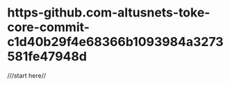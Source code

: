 # https-github.com-altusnets-toke-core-commit-c1d40b29f4e68366b1093984a3273581fe47948d
///start here//
